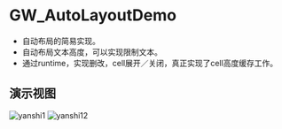 # GW_AutoLayoutDemo
 * 自动布局的简易实现。
 * 自动布局文本高度，可以实现限制文本。
 * 通过runtime，实现删改，cell展开／关闭，真正实现了cell高度缓存工作。
 
## 演示视图
![yanshi1](https://raw.githubusercontent.com/gw-update-free/GW_AutoLayoutDemo/master/GW_AutoLayoutDemo/zidongcell.gif)
![yanshi12](https://raw.githubusercontent.com/gw-update-free/GW_AutoLayoutDemo/master/GW_AutoLayoutDemo/zidongcell.gif)
